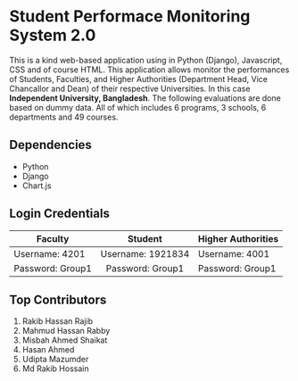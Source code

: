 # Student Performace Monitoring System 2.0

This is a kind web-based application using in Python (Django), Javascript, CSS and of course HTML. This application allows monitor the performances of Students, Faculties, and Higher Authorities (Department Head, Vice Chancallor and Dean) of their respective Universities. In this case **Independent University, Bangladesh**. The following evaluations are done based on dummy data. All of which includes 6 programs, 3 schools, 6 departments and 49 courses.

## Dependencies
* Python
* Django
* Chart.js



## Login Credentials

| Faculty       | Student          | Higher Authorities  |
| ------------- |:-------------:| -----|
| Username: 4201 | Username: 1921834 | Username: 4001 |
| Password: Group1    | Password: Group1      | Password: Group1 |


## Top Contributors

1. Rakib Hassan Rajib
2. Mahmud Hassan Rabby
3. Misbah Ahmed Shaikat
4. Hasan Ahmed
5. Udipta Mazumder 
6. Md Rakib Hossain
